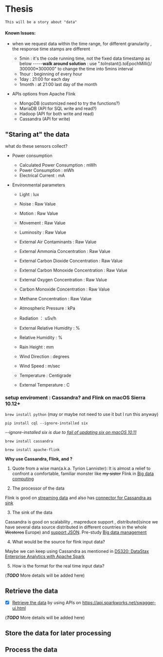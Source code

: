 # Thesis
    This will be a story about "data"

#### Known Issues:
- when we request data within the time range, for different granularity , 
 the response time stamps are different 
     - 5min : it's the code running time, not the fixed data timestamp as below
     -----__walk around solution__ : use ".toInstant().toEpochMilli()/ 300000*300000" to change the time into 5mins interval
     - 1hour : beginning of every hour 
     - 1day : 21:00 for each day 
     - 1month :  at 21:00 last day of the month

- APIs options from Apache Flink 
    - MongoDB (customized need to try the functions?)
    - MariaDB (API for SQL write and read?) 
    - Hadoop (API for both write and read) 
    - Cassandra (API for write)

## "Staring at" the data
what do these sensors collect?

- Power consumption

    - Calculated Power Consumption : mWh
    - Power Consumption : mWh
    - Electrical Current : mA

- Environmental parameters
    - Light : lux
    - Noise : Raw Value
    - Motion : Raw Value
    - Movement : Raw Value
    - Luminosity : Raw Value
    - External Air Contaminants : Raw Value
    - External Ammonia Concentration : Raw Value
    - External Carbon Dioxide Concentration : Raw Value
    - External Carbon Monoxide Concentration : Raw Value
    - External Oxygen Concentration : Raw Value
    - Carbon Monoxide Concentration : Raw Value
    - Methane Concentration : Raw Value
    - Atmospheric Pressure : kPa
    - Radiation ： uSv/h
    
    - External Relative Humidity : %
    - Relative Humidity :  %
    - Rain Height : mm
    
    - Wind Direction : degrees
    - Wind Speed : m/sec
    - Temperature : Centigrade
    - External Temperature : C


### setup enviroment : Cassandra? and Flink on macOS Sierra 10.12+

`brew install python` (may or maybe not need to use it but I run this anyway)

`pip install cql --ignore-installed six`

_--ignore-installed six is due to [fail of updating six on macOS 10.11](https://github.com/donnemartin/haxor-news/issues/54)_
    
`brew install cassandra`
    
`brew install apache-flink`

__Why use Cassandra, Flink, and  ?__

1. Quote from a wise man(a.k.a. Tyrion Lannister): It is almost a relief to confront a comfortable, familiar monster like ~~my sister~~ Flink in [Big data computing](https://piazza.com/uniroma1.it/spring2017/1044406/resources) 

2. The processor of the data

Flink is good on [streaming data](https://ci.apache.org/projects/flink/flink-docs-release-1.2/dev/datastream_api.html) and also has [connector for Cassandra as sink](https://ci.apache.org/projects/flink/flink-docs-release-1.2/dev/connectors/index.html)

3. The sink of the data 

Cassandra is good on scalability , mapreduce support , distributed(since we have several data source distributed in different countries in the whole ~~Westeros~~ Europe) and [support JSON](https://www.datastax.com/dev/blog/whats-new-in-cassandra-2-2-json-support). Pre-study [Big data management](https://www.slideshare.net/ZHUNa1/cassandra-tutorial-76288142) 


4. What would be the source for flink input data? 

Maybe we can keep using Cassandra as mentioned in [DS320: DataStax Enterprise Analytics with Apache Spark](https://academy.datastax.com/resources/getting-started-apache-spark)

5. How is the format for the real time input data? 

(**_TODO_** More details will be added here)
    
## Retrieve the data

- [x] [Retrieve the data](https://github.com/nanazhu/Thesis/tree/master/RetrieveData) by using APIs on  https://api.sparkworks.net/swagger-ui.html 
 
 (**_TODO_** More details will be added here)

## Store the data for later processing 
## Process the data
